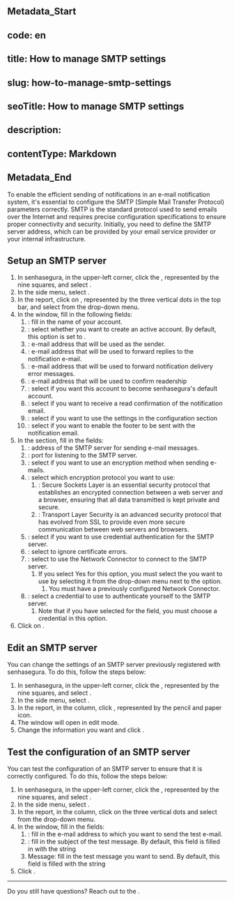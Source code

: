 ## Metadata_Start 
## code: en
## title: How to manage SMTP settings 
## slug: how-to-manage-smtp-settings 
## seoTitle: How to manage SMTP settings 
## description:  
## contentType: Markdown 
## Metadata_End
To enable the efficient sending of notifications in an e-mail notification system, it's essential to configure the SMTP (Simple Mail Transfer Protocol) parameters correctly. SMTP is the standard protocol used to send emails over the Internet and requires precise configuration specifications to ensure proper connectivity and security. Initially, you need to define the SMTP server address, which can be provided by your email service provider or your internal infrastructure.

## Setup an SMTP server

1. In senhasegura, in the upper-left corner, click the , represented by the nine squares, and select .  
2. In the side menu, select .  
3. In the  report, click on , represented by the three vertical dots in the top bar, and select  from the drop-down menu.  
4. In the   window, fill in the following fields:  
   1. : fill in the name of your account.  
   2. : select whether you want to create an active account. By default, this option is set to .  
   3. : e-mail address that will be used as the sender.  
   4. : e-mail address that will be used to forward replies to the notification e-mail.  
   5. : e-mail address that will be used to forward notification delivery error messages.  
   6. : e-mail address that will be used to confirm readership  
   7. : select  if you want this account to become senhasegura's default account.  
   8. : select  if you want to receive a read confirmation of the notification email.  
   9. : select  if you want to use the settings in the configuration section  
   10. : select  if you want to enable the footer to be sent with the notification email.  
5. In the  section, fill in the fields:  
   1. : address of the SMTP server for sending e-mail messages.  
   2. : port for listening to the SMTP server.  
   3. : select  if you want to use an encryption method when sending e-mails.  
   4. : select which encryption protocol you want to use:  
      1. : Secure Sockets Layer is an essential security protocol that establishes an encrypted connection between a web server and a browser, ensuring that all data transmitted is kept private and secure.  
      2. : Transport Layer Security is an advanced security protocol that has evolved from SSL to provide even more secure communication between web servers and browsers.  
   5. : select  if you want to use credential authentication for the SMTP server.  
   6. : select  to ignore certificate errors.  
   7. : select  to use the Network Connector to connect to the SMTP server.  
      1. If you select Yes for this option, you must select the  you want to use by selecting it from the  drop-down menu next to the option.  
         1. You must have a previously configured Network Connector.  
   8. : select a credential to use to authenticate yourself to the SMTP server.  
      1. Note that if you have selected  for the  field, you must choose a credential in this option.  
6. Click on .

## Edit an SMTP server

You can change the settings of an SMTP server previously registered with senhasegura. To do this, follow the steps below:

1. In senhasegura, in the upper-left corner, click the , represented by the nine squares, and select .  
2. In the side menu, select .  
3. In the  report, in the  column, click , represented by the pencil and paper icon.  
4. The   window will open in edit mode.  
5. Change the information you want and click .

## Test the configuration of an SMTP server

You can test the configuration of an SMTP server to ensure that it is correctly configured. To do this, follow the steps below:

1. In senhasegura, in the upper-left corner, click the , represented by the nine squares, and select .  
2. In the side menu, select .  
3. In the  report, in the  column, click on the three vertical dots and select  from the drop-down menu.  
4. In the  window, fill in the fields:  
   1. : fill in the e-mail address to which you want to send the test e-mail.  
   2. : fill in the subject of the test message. By default, this field is filled in with the string   
   3. Message: fill in the test message you want to send. By default, this field is filled with the string   
5. Click .

***

Do you still have questions? Reach out to the .